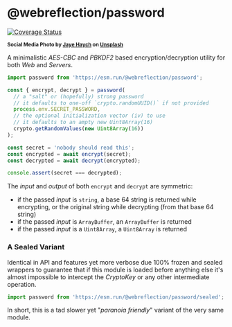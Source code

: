 # @webreflection/password

[![Coverage Status](https://coveralls.io/repos/github/WebReflection/password/badge.svg?branch=main)](https://coveralls.io/github/WebReflection/password?branch=main)

<sup>**Social Media Photo by [Jaye Haych](https://unsplash.com/@jaye_haych) on [Unsplash](https://unsplash.com/)**</sup>

A minimalistic *AES-CBC* and *PBKDF2* based encryption/decryption utility for both *Web* and *Servers*.

```js
import password from 'https://esm.run/@webreflection/password';

const { encrypt, decrypt } = password(
  // a "salt" or (hopefully) strong password
  // it defaults to one-off `crypto.randomUUID()` if not provided
  process.env.SECRET_PASSWORD,
  // the optional initialization vector (iv) to use
  // it defaults to an ampty new Uint8Array(16)
  crypto.getRandomValues(new Uint8Array(16))
);

const secret = 'nobody should read this';
const encrypted = await encrypt(secret);
const decrypted = await decrypt(encrypted);

console.assert(secret === decrypted);
```

The *input* and *output* of both `encrypt` and `decrypt` are symmetric:

  * if the passed *input* is `string`, a base 64 string is returned while encrypting, or the original string while decrypting (from that base 64 string)
  * if the passed *input* is `ArrayBuffer`, an `ArrayBuffer` is returned
  * if the passed *input* is a `Uint8Array`, a `Uint8Array` is returned

### A Sealed Variant

Identical in API and features yet more verbose due 100% frozen and sealed wrappers to guarantee that if this module is loaded before anything else it's almost impossible to intercept the *CryptoKey* or any other intermediate operation.

```js
import password from 'https://esm.run/@webreflection/password/sealed';
```

In short, this is a tad slower yet "*paranoia friendly*" variant of the very same module.
